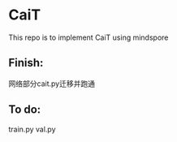 # CaiT
This repo is to implement CaiT using mindspore

## Finish:
网络部分cait.py迁移并跑通

## To do:
train.py
val.py
